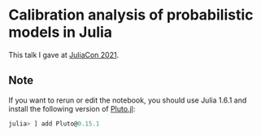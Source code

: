 # Calibration analysis of probabilistic models in Julia

This talk I gave at [JuliaCon 2021](https://juliacon.org/2021/).

## Note

If you want to rerun or edit the notebook, you should use Julia 1.6.1 and install the following version of [Pluto.jl](https://github.com/fonsp/Pluto.jl):
```julia
julia> ] add Pluto@0.15.1
```
